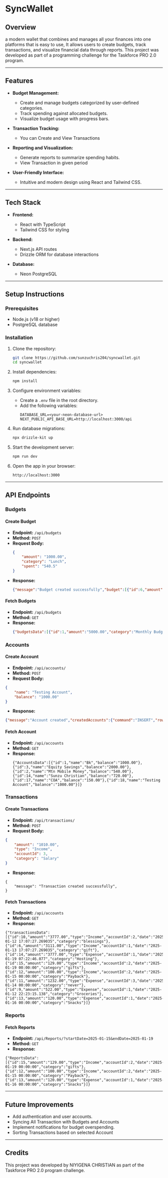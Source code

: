 # SyncWallet&#x20;

## Overview

a modern wallet that combines and manages all your finances into one platforms that is easy to use, It allows users to create budgets, track transactions, and visualize financial data through reports. This project was developed as part of a programming challenge for the Taskforce PRO 2.0 program.

---

## Features

- **Budget Management:**

  - Create and manage budgets categorized by user-defined categories.
  - Track spending against allocated budgets.
  - Visualize budget usage with progress bars.

- **Transaction Tracking:**

  - You can Create and View Transactions

- **Reporting and Visualization:**

  - Generate reports to summarize spending habits.
  - View Transaction in given period

- **User-Friendly Interface:**

  - Intuitive and modern design using React and Tailwind CSS.

---

## Tech Stack

- **Frontend:**

  - React with TypeScript
  - Tailwind CSS for styling

- **Backend:**

  - Next.js API routes
  - Drizzle ORM for database interactions

- **Database:**

  - Neon PostgreSQL

---

## Setup Instructions

### Prerequisites

- Node.js (v18 or higher)
- PostgreSQL database

### Installation

1. Clone the repository:

   ```bash
   git clone https://github.com/sunzuchris204/syncwallet.git
   cd syncwallet
   ```

2. Install dependencies:

   ```bash
   npm install
   ```

3. Configure environment variables:

   - Create a `.env` file in the root directory.
   - Add the following variables:
     ```env
     DATABASE_URL=<your-neon-database-url>
     NEXT_PUBLIC_API_BASE_URL=http://localhost:3000/api
     ```

4. Run database migrations:

   ```bash
   npx drizzle-kit up
   ```

5. Start the development server:

   ```bash
   npm run dev
   ```

6. Open the app in your browser:

   ```
   http://localhost:3000
   ```

---

## API Endpoints

### Budgets

#### Create Budget

- **Endpoint:** `/api/budgets`
- **Method:** `POST`
- **Request Body:**
  ```json
  {
      "amount": "1000.00",
      "category": "Lunch",
      "spent": "540.5"
  }
  ```
- **Response:**
  ```json
  {"message":"Budget created successfully","budget":[{"id":6,"amount":"1000.00","category":"Lunch","spent":"540.5"}]}
  ```

#### Fetch Budgets

- **Endpoint:** `/api/budgets`
- **Method:** `GET`
- **Response:**
  ```json
  {"budgetsData":[{"id":1,"amount":"5000.00","category":"Monthly Budget","spent":"1240.5"},{"id":2,"amount":"1000.00","category":"Transaportation","spent":"240.5"},{"id":4,"amount":"600.00","category":"Healthcare","spent":"0"},{"id":6,"amount":"1000.00","category":"Lunch","spent":"540.5"}]}
  ```
### Accounts

#### Create Account

- **Endpoint:** `/api/accounts/`
- **Method:** `POST`
- **Request Body:**
```json
{
    "name": "Testing Account",
    "balance": "1000.00"
}
```

- **Response:**
```json
{"message":"Account created","createdAccounts":{"command":"INSERT","rowCount":1,"rows":[],"fields":[],"rowAsArray":false,"viaNeonFetch":true,"_parsers":[],"_types":{"_types":{"arrayParser":{},"builtins":{"BOOL":16,"BYTEA":17,"CHAR":18,"INT8":20,"INT2":21,"INT4":23,"REGPROC":24,"TEXT":25,"OID":26,"TID":27,"XID":28,"CID":29,"JSON":114,"XML":142,"PG_NODE_TREE":194,"SMGR":210,"PATH":602,"POLYGON":604,"CIDR":650,"FLOAT4":700,"FLOAT8":701,"ABSTIME":702,"RELTIME":703,"TINTERVAL":704,"CIRCLE":718,"MACADDR8":774,"MONEY":790,"MACADDR":829,"INET":869,"ACLITEM":1033,"BPCHAR":1042,"VARCHAR":1043,"DATE":1082,"TIME":1083,"TIMESTAMP":1114,"TIMESTAMPTZ":1184,"INTERVAL":1186,"TIMETZ":1266,"BIT":1560,"VARBIT":1562,"NUMERIC":1700,"REFCURSOR":1790,"REGPROCEDURE":2202,"REGOPER":2203,"REGOPERATOR":2204,"REGCLASS":2205,"REGTYPE":2206,"UUID":2950,"TXID_SNAPSHOT":2970,"PG_LSN":3220,"PG_NDISTINCT":3361,"PG_DEPENDENCIES":3402,"TSVECTOR":3614,"TSQUERY":3615,"GTSVECTOR":3642,"REGCONFIG":3734,"REGDICTIONARY":3769,"JSONB":3802,"REGNAMESPACE":4089,"REGROLE":4096}},"text":{},"binary":{}}}}
```

#### Fetch Account

- **Endpoint:** `/api/accounts`
- **Method:** `GET`
- **Response:**
  ```
  {"AccountsData":[{"id":1,"name":"Bk","balance":"1000.00"},{"id":3,"name":"Equity Savings","balance":"2000.00"},{"id":2,"name":"Mtn Mobile Money","balance":"540.00"},{"id":14,"name":"Sunzu Christian","balance":"720.00"},{"id":17,"name":"COA","balance":"150.00"},{"id":18,"name":"Testing Account","balance":"1000.00"}]}
  ```


### Transactions

#### Create Transactions

- **Endpoint:** `/api/transactions/`
- **Method:** `POST`
- **Request Body:**
```json
{
    "amount": "1010.00",
    "type": "Income",
    "accountId": 3,
    "category": "Salary"
}
```

- **Response:**
```
{
    "message": "Transaction created successfully",
}
```

#### Fetch Transactions
- **Endpoint:** `/api/accounts`
- **Method:** `GET`
- **Response:**

```
{"transactionsData":[{"id":10,"amount":"3777.00","type":"Income","accountId":2,"date":"2025-01-12 17:07:27.269035","category":"blessings"},{"id":6,"amount":"3111.00","type":"Income","accountId":1,"date":"2025-01-13 17:07:27.269035","category":"gift"},{"id":14,"amount":"3777.00","type":"Expense","accountId":1,"date":"2025-01-19 07:22:46.077","category":"Hosting"},{"id":15,"amount":"129.00","type":"Income","accountId":2,"date":"2025-01-19 00:00:00","category":"gifts"},{"id":12,"amount":"100.00","type":"Income","accountId":2,"date":"2025-01-15 00:00:00","category":"Payback"},{"id":11,"amount":"1232.00","type":"Expense","accountId":3,"date":"2025-01-14 00:00:00","category":"never"},{"id":9,"amount":"522.00","type":"Expense","accountId":1,"date":"2025-01-12 22:23:15.138","category":"Groceries"},{"id":13,"amount":"120.00","type":"Expense","accountId":1,"date":"2025-01-16 00:00:00","category":"Snacks"}]}
```

### Reports
#### Fetch Reports
- **Endpoint:** `/api/Reports/?startDate=2025-01-15&endDate=2025-01-19`
- **Method:** `GET`
- **Response:**

```
{"ReportsData":[{"id":15,"amount":"129.00","type":"Income","accountId":2,"date":"2025-01-19 00:00:00","category":"gifts"},{"id":12,"amount":"100.00","type":"Income","accountId":2,"date":"2025-01-15 00:00:00","category":"Payback"},{"id":13,"amount":"120.00","type":"Expense","accountId":1,"date":"2025-01-16 00:00:00","category":"Snacks"}]}

```


---

## Future Improvements

- Add authentication and user accounts.
- Syncing All Transaction with Budgets and Accounts
- Implement notifications for budget overspending.
- Sorting Transactions based on selected Account

---

## Credits

This project was developed by NIYIGENA CHRISTIAN as part of the Taskforce PRO 2.0 program challenge.&#x20;

